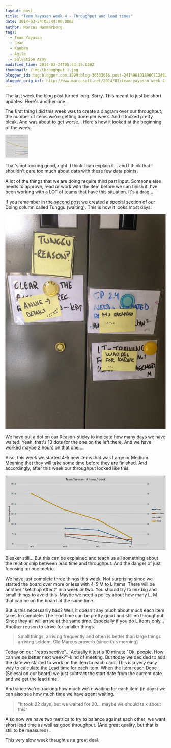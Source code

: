```yaml
---
layout: post
title: "Team Yayasan week 4 - Throughput and lead times"
date: 2014-03-24T05:44:00.000Z
author: Marcus Hammarberg
tags:
  - Team Yayasan
  - Lean
  - Kanban
  - Agile
  - Salvation Army
modified_time: 2014-03-24T05:44:15.030Z
thumbnail: /img/throughput_1.jpg
blogger_id: tag:blogger.com,1999:blog-36533086.post-2414901018966712482
blogger_orig_url: http://www.marcusoft.net/2014/03/team-yayasan-week-4-throughput-and-lead.html
---
```


The last week the blog post turned long. Sorry. This meant to just be short updates. Here's another one.

The first thing I did this week was to create a diagram over our throughput; the number of items we're getting done per week. And it looked pretty bleak. And was about to get worse... Here's how it looked at the beginning of the week.

![Throughput trend at the start of the week](/img/throughput_1.jpg)

That's not looking good, right. I think I can explain it... and I think that I shouldn't care too much about data with these few data points.

A lot of the things that we are doing require third part input. Someone else needs to approve, read or work with the item before we can finish it. I've been working with a LOT of teams that have this situation. It's a drag...

If you remember in the [second post](http://www.marcusoft.net/2014/03/team-yayasan-week-2-transparency.html) we created a special section of our Doing column called Tunggu (waiting). This is how it looks most days:

![Tunggu section](/img/yayasan_board_4.jpg)

We have put a dot on our Reason-sticky to indicate how many days we have waited. Yeah, that's 13 dots  for the one on the left there. And we have worked maybe 2 hours on that one....

Also, this week we started 4-5 new items that was Large or Medium. Meaning that they will take some time before they are finished. And accordingly, after this week our throughput looked like this:

![Throughput at the end of the week](/img/throughput_2.jpg)

Bleaker still... But this can be explained and teach us all something about the relationship between lead time and throughput. And the danger of just focusing on one metric.

We have just complete three things this week. Not surprising since we started the board over more or less with 4-5 M to L items. There will be another "ketchup effect" in a week or two. You should try to mix big and small things to avoid this. Maybe we need a policy about how many L, M that can be on the board at the same time.

But is this necessarily bad? Well, it doesn't say much about much each item takes to complete. The lead time can be pretty good and still no throughput. Since they all will arrive at the same time. Especially if you do L items only... Another reason to strive for smaller things.

> Small things, arriving frequently and often is better than large things arriving seldom.
> Old Marcus proverb (since this morning)

Today on our "retrospective"... Actually it just a 10 minute "Ok, people. How can we be better next week?"-kind of meeting. But today we decided to add the date we started to work on the item to each card. This is a very easy way to calculate the Lead time for each item. When the item reach Done (Selesai on our board) we just subtract the start date from the current date and we get the lead time.

And since we're tracking how much we're waiting for each item (in days) we can also see how much time we have spent waiting.

> "It took 22 days, but we waited for 20... maybe we should talk about this"

Also now we have two metrics to try to balance against each other; we want short lead time as well as good throughput. (And great quality, but that is still to be measured) .

This very slow week thaught us a great deal.
